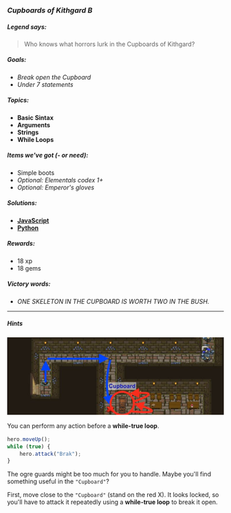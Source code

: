 ### _Cupboards of Kithgard B_

##### _Legend says:_
> Who knows what horrors lurk in the Cupboards of Kithgard?

##### _Goals:_
+ _Break open the Cupboard_
+ _Under 7 statements_

##### _Topics:_
+ **Basic Sintax**
+ **Arguments**
+ **Strings**
+ **While Loops**

##### _Items we've got (- or need):_
+ Simple boots
+ _Optional: Elementals codex 1+_
+ _Optional: Emperor's gloves_

##### _Solutions:_
+ **[JavaScript](cupboardsOfKithgardB.js)**
+ **[Python](cupboards_of_kithgard_b.py)**

##### _Rewards:_
+ 18 xp
+ 18 gems

##### _Victory words:_
+ _ONE SKELETON IN THE CUPBOARD IS WORTH TWO IN THE BUSH._

___

##### _Hints_

![](img/cupboards_of_kithgard.jpeg)

You can perform any action before a **while-true loop**.

```javascript
hero.moveUp();
while (true) {
    hero.attack("Brak");
}
```

The ogre guards might be too much for you to handle. Maybe you'll find something useful in the `"Cupboard"`?

First, move close to the `"Cupboard"` (stand on the red X). It looks locked, so you'll have to attack it repeatedly using a **while-true loop** to break it open.
